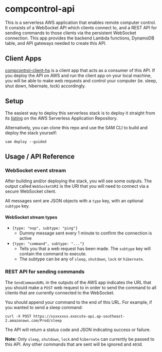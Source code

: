 # compcontrol-api

This is a serverless AWS application that enables remote computer control. It consists of a WebSocket API which clients connect to, and a REST API for sending commands to those clients via the persistent WebSocket connection. This app provides the backend Lambda functions, DynamoDB table, and API gateways needed to create this API.

## Client Apps

[compcontrol-client-hs](https://github.com/timTam97/compcontrol-client-hs) is a client app that acts as a consumer of this API. If you deploy the API on AWS and run the client app on your local machine, you will be able to make web requests and control your computer (ie. sleep, shut down, hibernate, lock) accordingly.

## Setup

The easiest way to deploy this serverless stack is to deploy it straight from its [listing](https://serverlessrepo.aws.amazon.com/applications/ap-southeast-2/670960088768/compcontrol-api) on the AWS Serverless Application Repository.

Alternatively, you can clone this repo and use the SAM CLI to build and deploy the stack yourself:

```
sam deploy --guided
```

## Usage / API Reference

### WebSocket event stream

After building and/or deploying the stack, you will see some outputs. The output called `WebSocketURI` is the URI that you will need to connect via a secure WebSocket client.

All messages sent are JSON objects with a `type` key, with an optional `subtype` key. 

#### WebSocket stream types
- `{type: "nop", subtype: "ping"}`
  - Dummy message sent every 1 minute to confirm the connection is active
- `{type: "command", subtype: "..."}`
  - Tells you that a web request has been made. The `subtype` key will contain the command to execute.
  - The subtype can be any of `sleep`, `shutdown`, `lock` or `hibernate`.

### REST API for sending commands

The `SendCommandURL` in the outputs of the AWS app indicates the URL that you should make a `POST` web request to in order to send the command to all clients that are currently connected to the WebSocket.

You should append your command to the end of this URL. For example, if you wanted to send a sleep command:

```
curl -X POST https://xxxxxxxx.execute-api.ap-southeast-2.amazonaws.com/Prod/sleep
```

The API will return a status code and JSON indicating success or failure.

**Note:** Only `sleep`, `shutdown`, `lock` and `hibernate` can currently be passed to this API. Any other commands that are sent will be ignored and `403`d.
